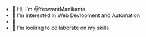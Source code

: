 - 👋 Hi, I’m @YeswantManikanta
- 👀 I’m interested in Web Devlopment and Automation
- 🌱 
- 💞️ I’m looking to collaborate on my skills


<!---
YeswantManikanta/YeswantManikanta is a ✨ special ✨ repository because its `README.md` (this file) appears on your GitHub profile.
You can click the Preview link to take a look at your changes.
--->
